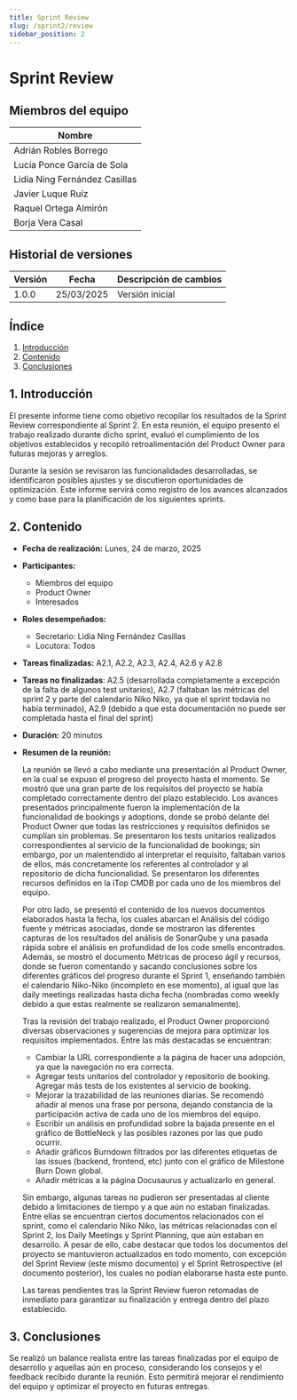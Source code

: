 ```yaml
---
title: Sprint Review
slug: /sprint2/review
sidebar_position: 2
---
```

# Sprint Review

## Miembros del equipo

| Nombre                        |
|-------------------------------|
| Adrián Robles Borrego         | 
| Lucía Ponce García de Sola    | 
| Lidia Ning Fernández Casillas | 
| Javier Luque Ruíz             | 
| Raquel Ortega Almirón         | 
| Borja Vera Casal              | 

## Historial de versiones  

| Versión | Fecha       | Descripción de cambios |
|---------|------------|------------------------|
| 1.0.0   | 25/03/2025 | Versión inicial        |


## Índice
1. [Introducción](#1-introducción)
2. [Contenido](#2-contenido)
3. [Conclusiones](#3-conclusiones)

## 1. Introducción

El presente informe tiene como objetivo recopilar los resultados de la Sprint Review correspondiente al Sprint 2. En esta reunión, el equipo presentó el trabajo realizado durante dicho sprint, evaluó el cumplimiento de los objetivos establecidos y recopiló retroalimentación del Product Owner para futuras mejoras y arreglos.

Durante la sesión se revisaron las funcionalidades desarrolladas, se identificaron posibles ajustes y se discutieron oportunidades de optimización. Este informe servirá como registro de los avances alcanzados y como base para la planificación de los siguientes sprints.

## 2. Contenido

- **Fecha de realización:** Lunes, 24 de marzo, 2025

- **Participantes:** 
    - Miembros del equipo
    - Product Owner
    - Interesados

- **Roles desempeñados:** 
    - Secretario: Lidia Ning Fernández Casillas
    - Locutora: Todos

- **Tareas finalizadas:** A2.1, A2.2, A2.3, A2.4, A2.6 y A2.8
- **Tareas no finalizadas**: A2.5 (desarrollada completamente a excepción de la falta de algunos test unitarios), A2.7 (faltaban las métricas del sprint 2 y parte del calendario Niko Niko, ya que el sprint todavía no había terminado), A2.9 (debido a que esta documentación no puede ser completada hasta el final del sprint)
- **Duración:** 20 minutos

- **Resumen de la reunión:**

    La reunión se llevó a cabo mediante una presentación al Product Owner, en la cual se expuso el progreso del proyecto hasta el momento. Se mostró que una gran parte de los requisitos del proyecto se había completado correctamente dentro del plazo establecido. Los avances presentados principalmente fueron la implementación de la funcionalidad de bookings y adoptions, donde se probó delante del Product Owner que todas las restricciones y requisitos definidos se cumplían sin problemas. Se presentaron los tests unitarios realizados correspondientes al servicio de la funcionalidad de bookings; sin embargo, por un malentendido al interpretar el requisito, faltaban varios de ellos, más concretamente los referentes al controlador y al repositorio de dicha funcionalidad. Se presentaron los diferentes recursos definidos en la iTop CMDB por cada uno de los miembros del equipo.

    Por otro lado, se presentó el contenido de los nuevos documentos elaborados hasta la fecha, los cuales abarcan el Análisis del código fuente y métricas asociadas, donde se mostraron las diferentes capturas de los resultados del análisis de SonarQube y una pasada rápida sobre el análisis en profundidad de los code smells encontrados. Además, se mostró el documento Métricas de proceso ágil y recursos, donde se fueron comentando y sacando conclusiones sobre los diferentes gráficos del progreso durante el Sprint 1, enseñando también el calendario Niko-Niko (incompleto en ese momento), al igual que las daily meetings realizadas hasta dicha fecha (nombradas como weekly debido a que estas realmente se realizaron semanalmente).

    Tras la revisión del trabajo realizado, el Product Owner proporcionó diversas observaciones y sugerencias de mejora para optimizar los requisitos implementados. Entre las más destacadas se encuentran:

    - Cambiar la URL correspondiente a la página de hacer una adopción, ya que la navegación no era correcta.
    - Agregar tests unitarios del controlador y repositorio de booking. Agregar más tests de los existentes al servicio de booking.
    - Mejorar la trazabilidad de las reuniones diarias. Se recomendó añadir al menos una frase por persona, dejando constancia de la participación activa de cada uno de los miembros del equipo.
    - Escribir un análisis en profundidad sobre la bajada presente en el gráfico de BottleNeck y las posibles razones por las que pudo ocurrir.
    - Añadir gráficos Burndown filtrados por las diferentes etiquetas de las issues (backend, frontend, etc) junto con el gráfico de Milestone Burn Down global.
    - Añadir métricas a la página Docusaurus y actualizarlo en general.

    Sin embargo, algunas tareas no pudieron ser presentadas al cliente debido a limitaciones de tiempo y a que aún no estaban finalizadas. Entre ellas se encuentran ciertos documentos relacionados con el sprint, como el calendario Niko Niko, las métricas relacionadas con el Sprint 2, los Daily Meetings y Sprint Planning, que aún estaban en desarrollo. A pesar de ello, cabe destacar que todos los documentos del proyecto se mantuvieron actualizados en todo momento, con excepción del Sprint Review (este mismo documento) y el Sprint Retrospective (el documento posterior), los cuales no podían elaborarse hasta este punto.

    Las tareas pendientes tras la Sprint Review fueron retomadas de inmediato para garantizar su finalización y entrega dentro del plazo establecido.


## 3. Conclusiones

 Se realizó un balance realista entre las tareas finalizadas por el equipo de desarrollo y aquellas aún en proceso, considerando los consejos y el feedback recibido durante la reunión. Esto permitirá mejorar el rendimiento del equipo y optimizar el proyecto en futuras entregas.



